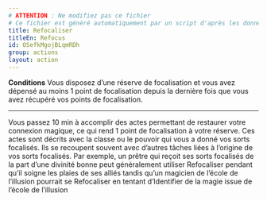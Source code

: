 ```yaml
---
# ATTENTION : Ne modifiez pas ce fichier
# Ce fichier est généré automatiquement par un script d'après les données du module Foundry VTT officiel et de sa traduction
title: Refocaliser
titleEn: Refocus
id: OSefkMgojBLqmRDh
group: actions
layout: action
---
```

<p><span id="ctl00_MainContent_DetailedOutput"><strong>Conditions</strong>  Vous disposez d’une réserve de focalisation et vous avez dépensé au moins 1 point de focalisation depuis la dernière fois que vous avez récupéré vos points de focalisation.</span></p><hr><p>Vous passez 10 min à accomplir des actes permettant de restaurer votre connexion magique, ce qui rend 1 point de focalisation à votre réserve. Ces actes sont décrits avec la classe ou le pouvoir qui vous a donné vos sorts focalisés. Ils se recoupent souvent avec d’autres tâches liées à l’origine de vos sorts focalisés. Par exemple, un prêtre qui reçoit ses sorts focalisés de la part d’une divinité bonne peut généralement utiliser Refocaliser pendant qu’il soigne les plaies de ses alliés tandis qu’un magicien de l’école de l’illusion pourrait se Refocaliser en tentant d’Identifier de la magie issue de l’école de l’illusion</p>
